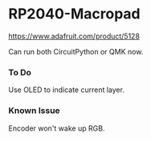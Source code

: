 # RP2040-Macropad

https://www.adafruit.com/product/5128

Can run both CircuitPython or QMK now.

### To Do
Use OLED to indicate current layer.

### Known Issue
Encoder won't wake up RGB.
